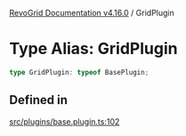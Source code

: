 [RevoGrid Documentation v4.16.0](README.md) / GridPlugin

# Type Alias: GridPlugin

```ts
type GridPlugin: typeof BasePlugin;
```

## Defined in

[src/plugins/base.plugin.ts:102](https://github.com/revolist/revogrid/blob/09cdc1e0b86c0627e1eaa752c7fd0bb1b7b42330/src/plugins/base.plugin.ts#L102)
